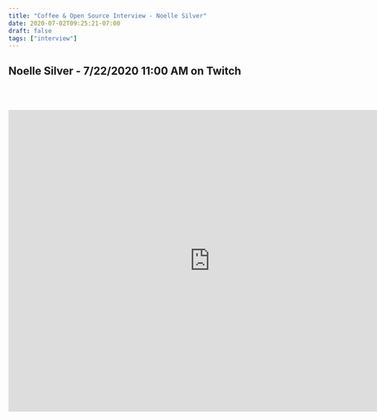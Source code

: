```yaml
---
title: "Coffee & Open Source Interview - Noelle Silver"
date: 2020-07-02T09:25:21-07:00
draft: false
tags: ["interview"]
---
```


## Noelle Silver - <span class="formatdate">7/22/2020 11:00 AM</span> on Twitch

<br /><br />

<center>
<iframe width="800" height="600" src="https://www.youtube.com/embed/yYruivtX9Ic" frameborder="0" allow="accelerometer; autoplay; clipboard-write; encrypted-media; gyroscope; picture-in-picture" allowfullscreen></iframe>
</center>